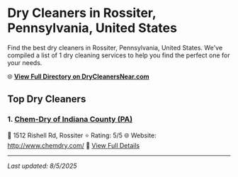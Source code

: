 # Dry Cleaners in Rossiter, Pennsylvania, United States

Find the best dry cleaners in Rossiter, Pennsylvania, United States. We've compiled a list of 1 dry cleaning services to help you find the perfect one for your needs.

🌐 **[View Full Directory on DryCleanersNear.com](https://drycleanersnear.com/city/US/Pennsylvania/Rossiter)**

## Top Dry Cleaners

### 1. [Chem-Dry of Indiana County (PA)](https://drycleanersnear.com/dryCleaner/686735d1bb1702f4ee39b37b/chem-dry-of-indiana-county-pa)
📍 1512 Rishell Rd, Rossiter
⭐ Rating: 5/5
🌐 Website: http://www.chemdry.com/
🔗 [View Full Details](https://drycleanersnear.com/dryCleaner/686735d1bb1702f4ee39b37b/chem-dry-of-indiana-county-pa)


---

*Last updated: 8/5/2025*
